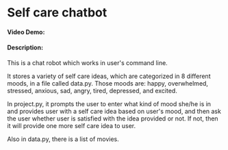 # Self care chatbot

<TODO>

#### Video Demo:  <URL HERE> 

#### Description:
This is a chat robot which works in user's command line.

It stores a variety of self care ideas, which are categorized in 8 different moods, in a file called data.py. Those moods are: happy, overwhelmed, stressed, anxious, sad, angry, tired, depressed, and excited.

In project.py, it prompts the user to enter what kind of mood she/he is in and provides user with a self care idea based on user's mood, and then ask the user whether user is satisfied with the idea provided or not. If not, then it will provide one more self care idea to user.

<to be continued>
Also in data.py, there is a list of movies.
